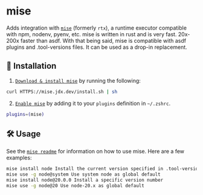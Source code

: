 # mise

Adds integration with [`mise`](https://github.com/jdx/mise) (formerly `rtx`), a
runtime executor compatible with npm, nodenv, pyenv, etc. mise is written in
rust and is very fast. 20x-200x faster than asdf. With that being said, mise is
compatible with asdf plugins and .tool-versions files. It can be used as a
drop-in replacement.

## 🚀 Installation

1. [`Download & install mise`](https://github.com/jdx/mise#installation) by
   running the following:

```bash
curl HTTPS://mise.jdx.dev/install.sh | sh
```

2. [`Enable mise`](https://github.com/jdx/mise#quickstart) by adding it to your
   `plugins` definition in `~/.zshrc`.

```bash
plugins=(mise)
```

## 🛠️ Usage

See the [`mise readme`](https://github.com/jdx/mise#table-of-contents) for
information on how to use mise. Here are a few examples:

```bash
mise install node Install the current version specified in .tool-versions/.mise.toml
mise use -g node@system Use system node as global default
mise install node@20.0.0 Install a specific version number
mise use -g node@20 Use node-20.x as global default
```
